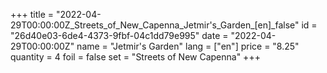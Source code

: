 +++
title = "2022-04-29T00:00:00Z_Streets_of_New_Capenna_Jetmir's_Garden_[en]_false"
id = "26d40e03-6de4-4373-9fbf-04c1dd79e995"
date = "2022-04-29T00:00:00Z"
name = "Jetmir's Garden"
lang = ["en"]
price = "8.25"
quantity = 4
foil = false
set = "Streets of New Capenna"
+++
